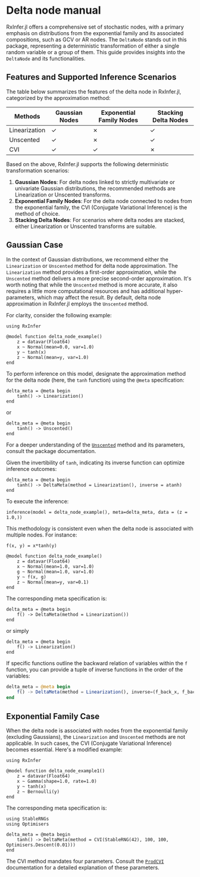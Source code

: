 # Delta node manual

RxInfer.jl offers a comprehensive set of stochastic nodes, with a primary emphasis on distributions from the exponential family and its associated compositions, such as GCV or AR nodes. The `DeltaNode` stands out in this package, representing a deterministic transformation of either a single random variable or a group of them. This guide provides insights into the `DeltaNode` and its functionalities.

## Features and Supported Inference Scenarios

The table below summarizes the features of the delta node in RxInfer.jl, categorized by the approximation method:

| Methods       | Gaussian Nodes | Exponential Family Nodes | Stacking Delta Nodes 
|---------------|----------------|--------------------------|----------------------
| Linearization | ✓              | ✗                        | ✓                    
| Unscented     | ✓              | ✗                        | ✓                    
| CVI           | ✓              | ✓                        | ✗                    

Based on the above, RxInfer.jl supports the following deterministic transformation scenarios:

1. **Gaussian Nodes**: For delta nodes linked to strictly multivariate or univariate Gaussian distributions, the recommended methods are Linearization or Unscented transforms.
2. **Exponential Family Nodes**: For the delta node connected to nodes from the exponential family, the CVI (Conjugate Variational Inference) is the method of choice.
3. **Stacking Delta Nodes**: For scenarios where delta nodes are stacked, either Linearization or Unscented transforms are suitable.

## Gaussian Case

In the context of Gaussian distributions, we recommend either the `Linearization` or `Unscented` method for delta node approximation. The `Linearization` method provides a first-order approximation, while the `Unscented` method delivers a more precise second-order approximation. It's worth noting that while the `Unscented` method is more accurate, it also requires a little more computational resources and has additional hyper-parameters, which may affect the result. By default, delta node approximation in RxInfer.jl employs the `Unscented` method.


For clarity, consider the following example:

```@example delta_node_example
using RxInfer

@model function delta_node_example()
    z = datavar(Float64)
    x ~ Normal(mean=0.0, var=1.0)
    y ~ tanh(x)
    z ~ Normal(mean=y, var=1.0)
end
```

To perform inference on this model, designate the approximation method for the delta node (here, the `tanh` function) using the `@meta` specification:

```@example delta_node_example
delta_meta = @meta begin 
    tanh() -> Linearization()
end
```
or
```@example delta_node_example
delta_meta = @meta begin 
    tanh() -> Unscented()
end
```

For a deeper understanding of the [`Unscented`](@ref) method and its parameters, consult the package documentation.

Given the invertibility of `tanh`, indicating its inverse function can optimize inference outcomes:

```@example delta_node_example
delta_meta = @meta begin 
    tanh() -> DeltaMeta(method = Linearization(), inverse = atanh)
end
```

To execute the inference:

```@example delta_node_example
inference(model = delta_node_example(), meta=delta_meta, data = (z = 1.0,))
```

This methodology is consistent even when the delta node is associated with multiple nodes. For instance:

```@example delta_node_example
f(x, y) = x*tanh(y)
```

```@example delta_node_example
@model function delta_node_example()
    z = datavar(Float64)
    x ~ Normal(mean=1.0, var=1.0)
    g ~ Normal(mean=1.0, var=1.0)
    y ~ f(x, g)
    z ~ Normal(mean=y, var=0.1)
end
```

The corresponding meta specification is:

```@example delta_node_example
delta_meta = @meta begin 
    f() -> DeltaMeta(method = Linearization())
end
```
or simply
```@example delta_node_example
delta_meta = @meta begin 
    f() -> Linearization()
end
```

If specific functions outline the backward relation of variables within the `f` function, you can provide a tuple of inverse functions in the order of the variables:

```julia
delta_meta = @meta begin 
    f() -> DeltaMeta(method = Linearization(), inverse=(f_back_x, f_back_g))
end
```

## Exponential Family Case

When the delta node is associated with nodes from the exponential family (excluding Gaussians), the `Linearization` and `Unscented` methods are not applicable. In such cases, the CVI (Conjugate Variational Inference) becomes essential. Here's a modified example:

```@example delta_node_example_cvi
using RxInfer

@model function delta_node_example1()
    z = datavar(Float64)
    x ~ Gamma(shape=1.0, rate=1.0)
    y ~ tanh(x)
    z ~ Bernoulli(y)
end
```

The corresponding meta specification is:

```@example delta_node_example_cvi
using StableRNGs
using Optimisers

delta_meta = @meta begin 
    tanh() -> DeltaMeta(method = CVI(StableRNG(42), 100, 100, Optimisers.Descent(0.01)))
end
```

The CVI method mandates four parameters. Consult the [`ProdCVI`](@ref) documentation for a detailed explanation of these parameters.